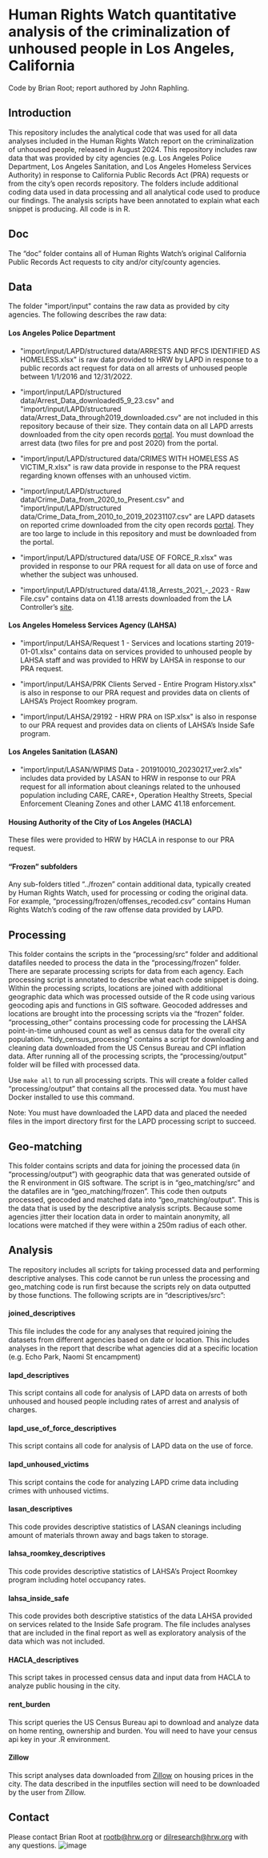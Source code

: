 # Human Rights Watch quantitative analysis of the criminalization of unhoused people in Los Angeles, California

Code by Brian Root; report authored by John Raphling.

## Introduction
This repository includes the analytical code that was used for all data analyses included in the Human Rights Watch report on the criminalization of unhoused people, released in August 2024. This repository includes raw data that was provided by city agencies (e.g. Los Angeles Police Department, Los Angeles Sanitation, and Los Angeles Homeless Services Authority) in response to California Public Records Act (PRA) requests or from the city’s open records repository.  The folders include additional coding data used in data processing and all analytical code used to produce our findings. The analysis scripts have been annotated to explain what each snippet is producing. All code is in R.


## Doc
The “doc” folder contains all of Human Rights Watch’s original California Public Records Act requests to city and/or city/county agencies.


## Data
The folder "import/input" contains the raw data as provided by city agencies. The following describes the raw data:
#### Los Angeles Police Department
- "import/input/LAPD/structured data/ARRESTS AND RFCS IDENTIFIED AS HOMELESS.xlsx" is raw data provided to HRW by LAPD in response to a public records act request for data on all arrests of unhoused people between 1/1/2016 and 12/31/2022.

- "import/input/LAPD/structured data/Arrest_Data_downloaded5_9_23.csv" and "import/input/LAPD/structured data/Arrest_Data_through2019_downloaded.csv" are not included in this repository because of their size. They contain data on all LAPD arrests downloaded from the city open records [portal]( https://data.lacity.org/). You must download the arrest data (two files for pre and post 2020) from the portal.

- "import/input/LAPD/structured data/CRIMES WITH HOMELESS AS VICTIM_R.xlsx" is raw data provide in response to the PRA request regarding known offenses with an unhoused victim.

-   "import/input/LAPD/structured data/Crime_Data_from_2020_to_Present.csv" and "import/input/LAPD/structured data/Crime_Data_from_2010_to_2019_20231107.csv" are LAPD datasets on reported crime downloaded from the city open records [portal]( https://data.lacity.org/). They are too large to include in this repository and must be downloaded from the portal.

-   "import/input/LAPD/structured data/USE OF FORCE_R.xlsx" was provided in response to our PRA request for all data on use of force and whether the subject was unhoused.

-   "import/input/LAPD/structured data/41.18_Arrests_2021_-_2023 - Raw File.csv" contains data on 41.18 arrests downloaded from the LA Controller’s [site]( https://controller.lacity.gov/landings/4118).

#### Los Angeles Homeless Services Agency (LAHSA)

- "import/input/LAHSA/Request 1 - Services and locations starting 2019-01-01.xlsx" contains data on services provided to unhoused people by LAHSA staff and was provided to HRW by LAHSA in response to our PRA request.

- "import/input/LAHSA/PRK Clients Served - Entire Program History.xlsx" is also in response to our PRA request and provides data on clients of LAHSA’s Project Roomkey program.

- "import/input/LAHSA/29192 - HRW PRA on ISP.xlsx" is also in response to our PRA request and provides data on clients of LAHSA’s Inside Safe program.

#### Los Angeles Sanitation (LASAN)

- "import/input/LASAN/WPIMS Data - 201910010_20230217_ver2.xls" includes data provided by LASAN to HRW in response to our PRA request for all information about cleanings related to the unhoused population including CARE, CARE+, Operation Healthy Streets, Special Enforcement Cleaning Zones and other LAMC 41.18 enforcement.


#### Housing Authority of the City of Los Angeles (HACLA)

These files were provided to HRW by HACLA in response to our PRA request.


#### “Frozen” subfolders
Any sub-folders titled “../frozen” contain additional data, typically created by Human Rights Watch, used for processing or coding the original data. For example, “processing/frozen/offenses_recoded.csv” contains Human Rights Watch’s coding of the raw offense data provided by LAPD. 


## Processing

This folder contains the scripts in the “processing/src” folder and additional datafiles needed to process the data in the “processing/frozen” folder. There are separate processing scripts for data from each agency. Each processing script is annotated to describe what each code snippet is doing. Within the processing scripts, locations are joined with additional geographic data which was processed outside of the R code using various geocoding apis and functions in GIS software. Geocoded addresses and locations are brought into the processing scripts via the “frozen” folder.
“processing_other” contains processing code for processing the LAHSA point-in-time unhoused count as well as census data for the overall city population.
“tidy_census_processing” contains a script for downloading and cleaning data downloaded from the US Census Bureau and CPI inflation data.
After running all of the processing scripts, the “processing/output” folder will be filled with processed data.

Use ```make all``` to run all processing scripts. This will create a folder called “processing/output” that contains all the processed data. You must have Docker installed to use this command.

Note: You must have downloaded the LAPD data and placed the needed files in the import directory first for the LAPD processing script to succeed.

## Geo-matching

This folder contains scripts and data for joining the processed data (in “processing/output”) with geographic data that was generated outside of the R environment in GIS software. The script is in “geo_matching/src” and the datafiles are in “geo_matching/frozen”.  This code then outputs processed, geocoded and matched data into “geo_matching/output”. This is the data that is used by the descriptive analysis scripts.  Because some agencies jitter their location data in order to maintain anonymity, all locations were matched if they were within a 250m radius of each other.


## Analysis
The repository includes all scripts for taking processed data and performing descriptive analyses. This code cannot be run unless the processing and geo_matching code is run first because the scripts rely on data outputted by those functions. The following scripts are in “descriptives/src”:

####  joined_descriptives
This file includes the code for any analyses that required joining the datasets from different agencies based on date or location. This includes analyses in the report that describe what agencies did at a specific location (e.g. Echo Park, Naomi St encampment) 

#### lapd_descriptives
This script contains all code for analysis of LAPD data on arrests of both unhoused and housed people including rates of arrest and analysis of charges.

#### lapd_use_of_force_descriptives
This script contains all code for analysis of LAPD data on the use of force.

#### lapd_unhoused_victims
This script contains the code for analyzing LAPD crime data including crimes with unhoused victims.

#### lasan_descriptives
This code provides descriptive statistics of LASAN cleanings including amount of materials thrown away and bags taken to storage.

#### lahsa_roomkey_descriptives
This code provides descriptive statistics of LAHSA’s Project Roomkey program including hotel occupancy rates.

#### lahsa_inside_safe
This code provides both descriptive statistics of the data LAHSA provided on services related to the Inside Safe program. The file includes analyses that are included in the final report as well as exploratory analysis of the data which was not included.

#### HACLA_descriptives
This script takes in processed census data and input data from HACLA to analyze public housing in the city. 

#### rent_burden
This script queries the US Census Bureau api to download and analyze data on home renting, ownership and burden. You will need to have your census api key in your .R environment.

#### Zillow
This script analyses data downloaded from [Zillow]( https://www.zillow.com/research/data/) on housing prices in the city. The data described in the inputfiles section will need to be downloaded by the user from Zillow.


## Contact
Please contact Brian Root at rootb@hrw.org or dilresearch@hrw.org with any questions.
![image](https://github.com/HumanRightsWatch/USP_los_angeles_unhoused_report/assets/6944960/c6b4ce12-1402-4bd0-9f49-3c4e10148cde)
